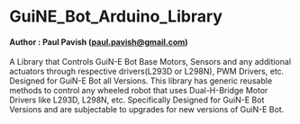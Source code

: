 # GuiNE_Bot_Arduino_Library
#### Author : Paul Pavish (paul.pavish@gmail.com)

A Library that Controls GuiN-E Bot Base Motors, Sensors and any additional actuators through respective drivers(L293D or L298N), PWM Drivers, etc. Designed for GuiN-E Bot all Versions. 
This library has generic reusable methods to control any wheeled robot that uses Dual-H-Bridge Motor Drivers like L293D, L298N, etc. Specifically Designed for GuiN-E Bot Versions and are subjectable to upgrades for new versions of GuiN-E Bot.
